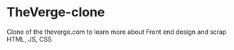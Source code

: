 # TheVerge-clone
Clone of the theverge.com to learn more about Front end design and scrap HTML, JS, CSS
